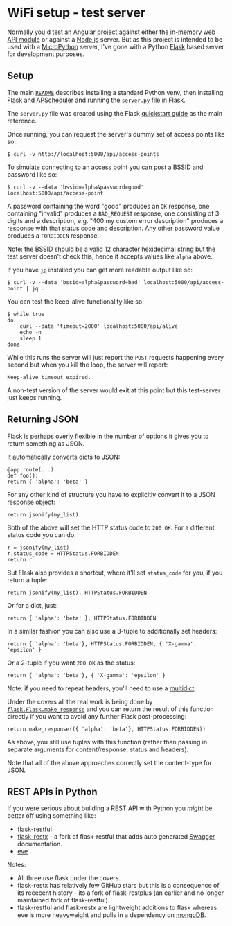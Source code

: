 WiFi setup - test server
========================

Normally you'd test an Angular project against either the [in-memory web API module](https://angular.io/tutorial/toh-pt6#simulate-a-data-server) or against a [Node.js](https://nodejs.org/en/about/) server. But as this project is intended to be used with a [MicroPython](https://micropython.org/) server, I've gone with a Python [Flask](https://flask.palletsprojects.com/) based server for development purposes.

Setup
-----

The main [`README`](../README.md) describes installing a standard Python venv, then installing [Flask](https://flask.palletsprojects.com/) and [APScheduler](https://apscheduler.readthedocs.io/en/stable/userguide.html) and running the [`server.py`](server.py) file in Flask.

The `server.py` file was created using the Flask [quickstart guide](https://flask.palletsprojects.com/en/1.1.x/quickstart/) as the main reference.

Once running, you can request the server's dummy set of access points like so:

    $ curl -v http://localhost:5000/api/access-points

To simulate connecting to an access point you can post a BSSID and password like so:

    $ curl -v --data 'bssid=alpha&password=good' localhost:5000/api/access-point

A password containing the word "good" produces an `OK` response, one containing "invalid" produces a `BAD_REQUEST` response, one consisting of 3 digits and a description, e.g. "400 my custom error description" produces a response with that status code and description. Any other password value produces a `FORBIDDEN` response.

Note: the BSSID should be a valid 12 character hexidecimal string but the test server doesn't check this, hence it accepts values like `alpha` above.

If you have [`jq`](https://stedolan.github.io/jq/) installed you can get more readable output like so:

    $ curl -v --data 'bssid=alpha&password=bad' localhost:5000/api/access-point | jq .

You can test the keep-alive functionality like so:

    $ while true
    do
        curl --data 'timeout=2000' localhost:5000/api/alive
        echo -n .
        sleep 1
    done

While this runs the server will just report the `POST` requests happening every second but when you kill the loop, the server will report:

    Keep-alive timeout expired.

A non-test version of the server would exit at this point but this test-server just keeps running.

Returning JSON
--------------

Flask is perhaps overly flexible in the number of options it gives you to return something as JSON.

It automatically converts dicts to JSON:

    @app.route(...)
    def foo():
    return { 'alpha': 'beta' }

For any other kind of structure you have to explicitly convert it to a JSON response object:

    return jsonify(my_list)

Both of the above will set the HTTP status code to `200 OK`. For a different status code you can do:

    r = jsonify(my_list)
    r.status_code = HTTPStatus.FORBIDDEN
    return r

But Flask also provides a shortcut, where it'll set `status_code` for you, if you return a tuple:

    return jsonify(my_list), HTTPStatus.FORBIDDEN

Or for a dict, just:

    return { 'alpha': 'beta' }, HTTPStatus.FORBIDDEN

In a similar fashion you can also use a 3-tuple to additionally set headers:

    return { 'alpha': 'beta'}, HTTPStatus.FORBIDDEN, { 'X-gamma': 'epsilon' }

Or a 2-tuple if you want `200 OK` as the status:

    return { 'alpha': 'beta'}, { 'X-gamma': 'epsilon' }

Note: if you need to repeat headers, you'll need to use a [multidict](https://multidict.readthedocs.io/en/stable/).

Under the covers all the real work is being done by [`flask.Flask.make_response`](https://flask.palletsprojects.com/en/1.1.x/api/#flask.Flask.make_response) and you can return the result of this function directly if you want to avoid any further Flask post-processing:

    return make_response(({ 'alpha': 'beta'}, HTTPStatus.FORBIDDEN))

As above, you still use tuples with this function (rather than passing in separate arguments for content/response, status and headers).

Note that all of the above approaches correctly set the content-type for JSON.

REST APIs in Python
-------------------

If you were serious about building a REST API with Python you _might_ be better off using something like:

* [flask-restful](https://flask-restful.readthedocs.io/en/latest/)
* [flask-restx](https://flask-restx.readthedocs.io/en/latest/) - a fork of flask-restful that adds auto generated [Swagger](https://en.wikipedia.org/wiki/Swagger_(software)) documentation.
* [eve](https://docs.python-eve.org/en/stable/)

Notes:

* All three use flask under the covers.
* flask-restx has relatively few GitHub stars but this is a consequence of its rececent history - its a fork of flask-restplus (an earlier and no longer maintained fork of flask-restful).
* flask-restful and flask-restx are lightweight additions to flask whereas eve is more heavyweight and pulls in a dependency on [mongoDB](https://docs.mongodb.com/manual/introduction/).
